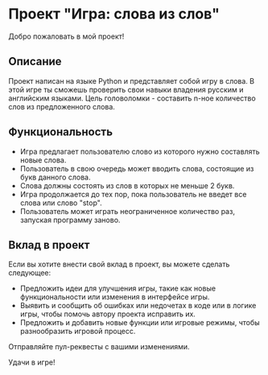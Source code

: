 # Проект "Игра: слова из слов"

Добро пожаловать в мой проект!

## Описание

Проект написан на языке Python и представляет собой игру в слова.
В этой игре ты сможешь проверить свои навыки владения русским 
и английским языками.
Цель головоломки - составить n-ное количество слов из предложенного слова.

## Функциональность

- Игра предлагает пользователю слово из которого нужно составлять новые слова.
- Пользователь в свою очередь может вводить слова, состоящие из букв данного
слова.
- Слова должны состоять из слов в которых не меньше 2 букв.
- Игра продолжается до тех пор, пока пользователь не введет все слова или 
слово "stop".
- Пользователь может играть неограниченное количество раз, запуская 
программу заново.

## Вклад в проект

Если вы хотите внести свой вклад в проект, вы можете сделать следующее:

- Предложить идеи для улучшения игры, такие как новые функциональности или 
изменения в интерфейсе игры.
- Выявить и сообщить об ошибках или недочетах в коде или в логике игры, 
чтобы помочь автору проекта исправить их.
- Предложить и добавить новые функции или игровые режимы, чтобы разнообразить
игровой процесс.

Отправляйте пул-реквесты с вашими изменениями.

Удачи в игре!
